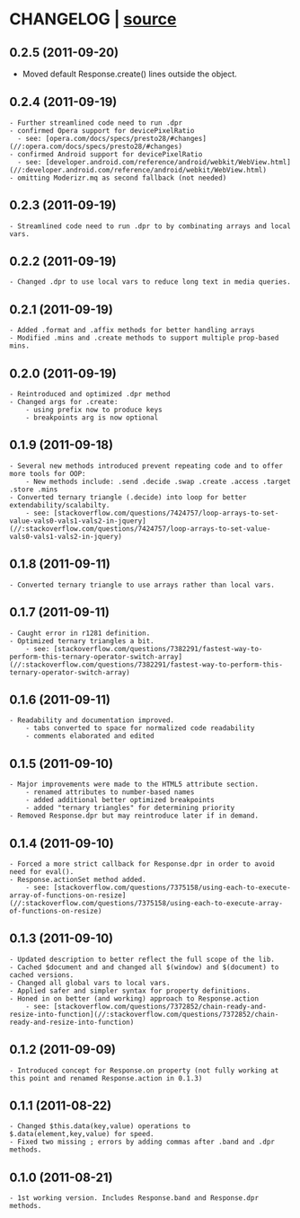 # CHANGELOG | [source](https://github.com/ryanve/response.js/blob/master/response.js) 


## 0.2.5 (2011-09-20)
- Moved default Response.create() lines outside the object. 
    
## 0.2.4 (2011-09-19)
    - Further streamlined code need to run .dpr 
    - confirmed Opera support for devicePixelRatio 
      - see: [opera.com/docs/specs/presto28/#changes](//:opera.com/docs/specs/presto28/#changes)
    - confirmed Android support for devicePixelRatio 
      - see: [developer.android.com/reference/android/webkit/WebView.html](//:developer.android.com/reference/android/webkit/WebView.html) 
    - omitting Moderizr.mq as second fallback (not needed) 
    
## 0.2.3 (2011-09-19)
    - Streamlined code need to run .dpr to by combinating arrays and local vars.
    
## 0.2.2 (2011-09-19)
    - Changed .dpr to use local vars to reduce long text in media queries.
    
## 0.2.1 (2011-09-19)
    - Added .format and .affix methods for better handling arrays
    - Modified .mins and .create methods to support multiple prop-based mins.

## 0.2.0 (2011-09-19)
    - Reintroduced and optimized .dpr method
    - Changed args for .create:
        - using prefix now to produce keys
        - breakpoints arg is now optional

## 0.1.9 (2011-09-18)
    - Several new methods introduced prevent repeating code and to offer more tools for OOP:
        - New methods include: .send .decide .swap .create .access .target .store .mins
    - Converted ternary triangle (.decide) into loop for better extendability/scalabilty.
        - see: [stackoverflow.com/questions/7424757/loop-arrays-to-set-value-vals0-vals1-vals2-in-jquery](//:stackoverflow.com/questions/7424757/loop-arrays-to-set-value-vals0-vals1-vals2-in-jquery)

## 0.1.8 (2011-09-11)
    - Converted ternary triangle to use arrays rather than local vars.

## 0.1.7 (2011-09-11)
    - Caught error in r1281 definition.
    - Optimized ternary triangles a bit.
        - see: [stackoverflow.com/questions/7382291/fastest-way-to-perform-this-ternary-operator-switch-array](//:stackoverflow.com/questions/7382291/fastest-way-to-perform-this-ternary-operator-switch-array)

## 0.1.6 (2011-09-11)
    - Readability and documentation improved.
        - tabs converted to space for normalized code readability
        - comments elaborated and edited

## 0.1.5 (2011-09-10)
    - Major improvements were made to the HTML5 attribute section.
        - renamed attributes to number-based names
        - added additional better optimized breakpoints
        - added "ternary triangles" for determining priority
    - Removed Response.dpr but may reintroduce later if in demand.

## 0.1.4 (2011-09-10)
    - Forced a more strict callback for Response.dpr in order to avoid need for eval().
    - Response.actionSet method added.
        - see: [stackoverflow.com/questions/7375158/using-each-to-execute-array-of-functions-on-resize](//:stackoverflow.com/questions/7375158/using-each-to-execute-array-of-functions-on-resize)

## 0.1.3 (2011-09-10)
    - Updated description to better reflect the full scope of the lib.
    - Cached $document and and changed all $(window) and $(document) to cached versions.
    - Changed all global vars to local vars.
    - Applied safer and simpler syntax for property definitions.
    - Honed in on better (and working) approach to Response.action
        - see: [stackoverflow.com/questions/7372852/chain-ready-and-resize-into-function](//:stackoverflow.com/questions/7372852/chain-ready-and-resize-into-function)

## 0.1.2 (2011-09-09)
    - Introduced concept for Response.on property (not fully working at this point and renamed Response.action in 0.1.3)

## 0.1.1 (2011-08-22)
    - Changed $this.data(key,value) operations to $.data(element,key,value) for speed.
    - Fixed two missing ; errors by adding commas after .band and .dpr methods.

## 0.1.0 (2011-08-21)
    - 1st working version. Includes Response.band and Response.dpr methods.